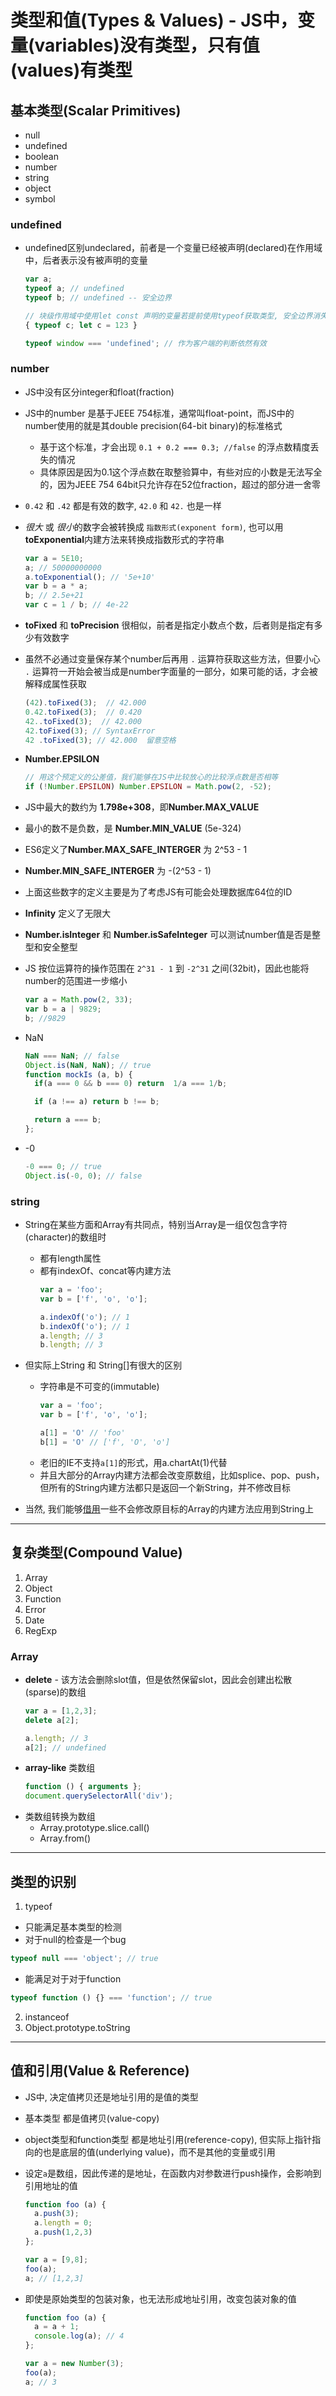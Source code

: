 # 类型和值(Types & Values) - JS中，变量(variables)没有类型，只有值(values)有类型

## 基本类型(Scalar Primitives)
- null
- undefined
- boolean
- number
- string
- object
- symbol

### undefined
- undefined区别undeclared，前者是一个变量已经被声明(declared)在作用域中，后者表示没有被声明的变量
  ```javascript
  var a;
  typeof a; // undefined
  typeof b; // undefined -- 安全边界

  // 块级作用域中使用let const 声明的变量若提前使用typeof获取类型, 安全边界消失
  { typeof c; let c = 123 }

  typeof window === 'undefined'; // 作为客户端的判断依然有效
  ```

### number
- JS中没有区分integer和float(fraction)

- JS中的number 是基于JEEE 754标准，通常叫float-point，而JS中的number使用的就是其double precision(64-bit binary)的标准格式
  * 基于这个标准，才会出现 `0.1 + 0.2 === 0.3; //false` 的浮点数精度丢失的情况
  * 具体原因是因为0.1这个浮点数在取整验算中，有些对应的小数是无法写全的，因为JEEE 754 64bit只允许存在52位fraction，超过的部分进一舍零
- `0.42` 和 `.42` 都是有效的数字, `42.0` 和 `42.` 也是一样

- *很大* 或 *很小*的数字会被转换成 `指数形式(exponent form)`, 也可以用**toExponential**内建方法来转换成指数形式的字符串
  ```javascript
  var a = 5E10;
  a; // 50000000000
  a.toExponential(); // '5e+10'
  var b = a * a;
  b; // 2.5e+21
  var c = 1 / b; // 4e-22
  ```

- **toFixed** 和 **toPrecision** 很相似，前者是指定小数点个数，后者则是指定有多少有效数字

- 虽然不必通过变量保存某个number后再用 `.` 运算符获取这些方法，但要小心 `.` 运算符一开始会被当成是number字面量的一部分，如果可能的话，才会被解释成属性获取
  ```javascript
  (42).toFixed(3);  // 42.000
  0.42.toFixed(3);  // 0.420
  42..toFixed(3);  // 42.000
  42.toFixed(3); // SyntaxError
  42 .toFixed(3); // 42.000  留意空格
  ```

- **Number.EPSILON**
  ```javascript
  // 用这个预定义的公差值，我们能够在JS中比较放心的比较浮点数是否相等
  if (!Number.EPSILON) Number.EPSILON = Math.pow(2, -52);
  ```

- JS中最大的数约为 **1.798e+308**，即**Number.MAX_VALUE**

- 最小的数不是负数，是 **Number.MIN_VALUE** (5e-324)

- ES6定义了**Number.MAX_SAFE_INTERGER** 为 2^53 - 1

- **Number.MIN_SAFE_INTERGER** 为 -(2^53 - 1)

- 上面这些数字的定义主要是为了考虑JS有可能会处理数据库64位的ID

- **Infinity** 定义了无限大

- **Number.isInteger** 和 **Number.isSafeInteger** 可以测试number值是否是整型和安全整型

- JS 按位运算符的操作范围在 `2^31 - 1` 到 `-2^31` 之间(32bit)，因此也能将number的范围进一步缩小
  ```javascript
  var a = Math.pow(2, 33);
  var b = a | 9829;
  b; //9829
  ```
- NaN
  ```javascript
  NaN === NaN; // false
  Object.is(NaN, NaN); // true
  function mockIs (a, b) {
    if(a === 0 && b === 0) return  1/a === 1/b;

    if (a !== a) return b !== b;

    return a === b;
  };
  ```
- -0
  ```javascript
  -0 === 0; // true
  Object.is(-0, 0); // false
  ```

### string
- String在某些方面和Array有共同点，特别当Array是一组仅包含字符(character)的数组时

  - 都有length属性
  - 都有indexOf、concat等内建方法
    ```javascript
    var a = 'foo';
    var b = ['f', 'o', 'o'];

    a.indexOf('o'); // 1
    b.indexOf('o'); // 1
    a.length; // 3
    b.length; // 3
    ```
- 但实际上String 和 String[]有很大的区别
  - 字符串是不可变的(immutable)
    ```javascript
    var a = 'foo';
    var b = ['f', 'o', 'o'];

    a[1] = 'O' // 'foo'
    b[1] = 'O' // ['f', 'O', 'o']
    ```
  - 老旧的IE不支持`a[1]`的形式，用a.chartAt(1)代替
  - 并且大部分的Array内建方法都会改变原数组，比如splice、pop、push，但所有的String内建方法都只是返回一个新String，并不修改目标
- 当然, 我们能够[借用](https://codepen.io/bobby_li/pen/wLMVEq?editors=1111)一些不会修改原目标的Array的内建方法应用到String上

----

## 复杂类型(Compound Value)
1. Array
2. Object
3. Function
4. Error
5. Date
6. RegExp

### Array
- **delete** - 该方法会删除slot值，但是依然保留slot，因此会创建出松散(sparse)的数组
  ```javascript
  var a = [1,2,3];
  delete a[2];

  a.length; // 3
  a[2]; // undefined
  ```
- **array-like** 类数组
  ```javascript
  function () { arguments };
  document.querySelectorAll('div');
  ```
- 类数组转换为数组
  - Array.prototype.slice.call()
  - Array.from()

----

## 类型的识别
1. typeof
  - 只能满足基本类型的检测
  - 对于null的检查是一个bug
  ```javascript
  typeof null === 'object'; // true
  ```
  - 能满足对于对于function
  ```javascript
  typeof function () {} === 'function'; // true
  ```
2. instanceof
3. Object.prototype.toString

----

## 值和引用(Value & Reference)
- JS中, 决定值拷贝还是地址引用的是值的类型

- 基本类型 都是值拷贝(value-copy)

- object类型和function类型 都是地址引用(reference-copy), 但实际上指针指向的也是底层的值(underlying value)，而不是其他的变量或引用

- 设定`a`是数组，因此传递的是地址，在函数内对参数进行push操作，会影响到引用地址的值
  ```javascript
  function foo (a) {
    a.push(3);
    a.length = 0;
    a.push(1,2,3)
  };

  var a = [9,8];
  foo(a);
  a; // [1,2,3] 
  ```

- 即使是原始类型的包装对象，也无法形成地址引用，改变包装对象的值
  ```javascript
  function foo (a) {
    a = a + 1;
    console.log(a); // 4
  };

  var a = new Number(3);
  foo(a);
  a; // 3
  ```